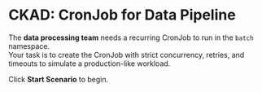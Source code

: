 # CKAD: CronJob for Data Pipeline

The **data processing team** needs a recurring CronJob to run in the `batch` namespace.  
Your task is to create the CronJob with strict concurrency, retries, and timeouts to simulate a production-like workload.

Click **Start Scenario** to begin.
